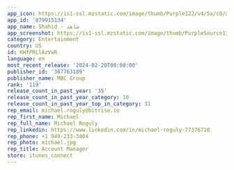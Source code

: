 ```yaml
---
app_icon: https://is1-ssl.mzstatic.com/image/thumb/Purple122/v4/5a/c0/a0/5ac0a00f-9aa2-6120-d6e6-96fec5937fff/AppIcon-1x_U007emarketing-0-10-0-85-220-0.png/1024x1024bb.png
app_id: '879915134'
app_name: Shahid - ﺷﺎﻫﺪ
app_screenshot: https://is1-ssl.mzstatic.com/image/thumb/PurpleSource116/v4/d5/0b/5c/d50b5c49-d54c-0409-3ad5-ebf927642fe8/a33ccb64-fed3-475f-b953-b8422d3649ab_iPhone_6.5_-_En1.png/1284x2778bb.png
category: Entertainment
country: US
id: KHfPRLlAzVwR
language: en
most_recent_release: '2024-02-20T00:00:00'
publisher_id: '387763189'
publisher_name: MBC Group
rank: '119'
release_count_in_past_year: '35'
release_count_in_past_year_category: 10
release_count_in_past_year_top_in_category: 31
rep_email: michael.roguly@bitrise.io
rep_first_name: Michael
rep_full_name: Michael Roguly
rep_linkedin: https://www.linkedin.com/in/michael-roguly-77376710
rep_phone: +1 949-233-3404
rep_photo: michael.jpg
rep_title: Account Manager
store: itunes_connect
---
```

